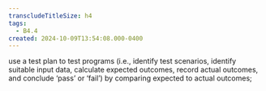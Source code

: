 ```yaml
---
transcludeTitleSize: h4
tags:
  - B4.4
created: 2024-10-09T13:54:08.000-0400
---
```

use a test plan to test programs (i.e., identify test scenarios, identify suitable input data, calculate expected outcomes, record actual outcomes, and conclude ‘pass’ or ‘fail’) by comparing expected to actual outcomes;
